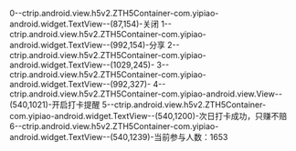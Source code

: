 0--ctrip.android.view.h5v2.ZTH5Container-com.yipiao-android.widget.TextView--(87,154)-关闭
1--ctrip.android.view.h5v2.ZTH5Container-com.yipiao-android.widget.TextView--(992,154)-分享
2--ctrip.android.view.h5v2.ZTH5Container-com.yipiao-android.widget.TextView--(1029,245)-
3--ctrip.android.view.h5v2.ZTH5Container-com.yipiao-android.widget.TextView--(992,327)-
4--ctrip.android.view.h5v2.ZTH5Container-com.yipiao-android.view.View--(540,1021)-开启打卡提醒
5--ctrip.android.view.h5v2.ZTH5Container-com.yipiao-android.widget.TextView--(540,1200)-次日打卡成功，只赚不赔
6--ctrip.android.view.h5v2.ZTH5Container-com.yipiao-android.widget.TextView--(540,1239)-当前参与人数：1653

